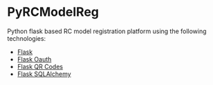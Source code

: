 # PyRCModelReg
Python flask based RC model registration platform using the following technologies:
* [Flask](http://flask.pocoo.org/)
* [Flask Oauth](https://flask-oauthlib.readthedocs.io/en/latest/)
* [Flask QR Codes](https://github.com/txplab/Flask-QRcode)
* [Flask SQLAlchemy](http://flask-sqlalchemy.pocoo.org/2.2/)